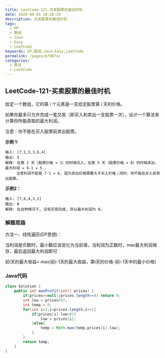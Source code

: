 ```yaml
---
title: LeetCode-121-买卖股票的最佳时机
date: 2020-06-05 20:28:28
description: 买卖股票的最佳时机
tags: 
  - DP
  - 数组
  - Java
  - Easy
  - LeetCode
keywords: DP,数组,Java,Easy,LeetCode
permalink: /pages/6f907a/
categories: 
  - 算法
  - LeetCode
---
```


## LeetCode-121-买卖股票的最佳时机

给定一个数组，它的第 i 个元素是一支给定股票第 i 天的价格。

如果你最多只允许完成一笔交易（即买入和卖出一支股票一次），设计一个算法来计算你所能获取的最大利润。

注意：你不能在买入股票前卖出股票。

 <!--more-->

**示例 1:**

```
输入: [7,1,5,3,6,4]
输出: 5
解释: 在第 2 天（股票价格 = 1）的时候买入，在第 5 天（股票价格 = 6）的时候卖出，最大利润 = 6-1 = 5 。
     注意利润不能是 7-1 = 6, 因为卖出价格需要大于买入价格；同时，你不能在买入前卖出股票。
```

**示例2：**

```
输入: [7,6,4,3,1]
输出: 0
解释: 在这种情况下, 没有交易完成, 所以最大利润为 0。
```

### 解题思路

方法一、线性遍历(DP思想)：

当利润是负数时，最小数应该变化为当前值，当利润为正数时，max最大利润保存，最后返回最大利润即可

前i天的最大收益= max(前i-1天的最大收益，第i天的价格-前i-1天中的最小价格)

### Java代码

```java
class Solution {
    public int maxProfit(int[] prices) {
        if(prices==null||prices.length==0) return 0;
        int low = prices[0];
        int temp = 0;
        for(int i=1;i<prices.length;i++){
            if(prices[i]-low<0){
                low = prices[i];
            }else{
                temp = Math.max(temp,prices[i]-low);
            }
        }
        return temp;
    }
}
```





